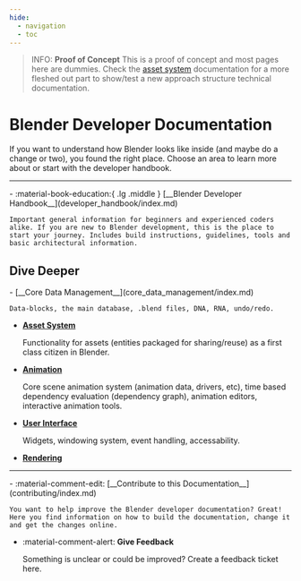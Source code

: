 ```yaml
---
hide:
  - navigation
  - toc
---
```


> INFO: __Proof of Concept__
> This is a proof of concept and most pages here are dummies. Check the [asset system](asset_system/index.md) documentation for a more fleshed out part to show/test a new approach structure technical documentation.

# Blender Developer Documentation

If you want to understand how Blender looks like inside (and maybe do a change or two), you found the right place. Choose an area to learn more about or start with the developer handbook.

---

<div class="grid cards" markdown>
-   :material-book-education:{ .lg .middle } [__Blender Developer Handbook__](developer_handbook/index.md)

    Important general information for beginners and experienced coders alike. If you are new to Blender development, this is the place to start your journey. Includes build instructions, guidelines, tools and basic architectural information.
</div>

## Dive Deeper

<div class="grid cards" markdown>
- [__Core Data Management__](core_data_management/index.md)

    Data-blocks, the main database, .blend files, DNA, RNA, undo/redo.

- [__Asset System__](asset_system/index.md)

    Functionality for assets (entities packaged for sharing/reuse) as a first class citizen in Blender.

- [__Animation__](animation/index.md)

    Core scene animation system (animation data, drivers, etc), time based dependency evaluation (dependency graph), animation editors, interactive animation tools.

- [__User Interface__](user_interface_core/index.md)

    Widgets, windowing system, event handling, accessability.

- [__Rendering__]()

</div>

---

<div class="grid cards" markdown>
-   :material-comment-edit: [__Contribute to this Documentation__](contributing/index.md)

    You want to help improve the Blender developer documentation? Great! Here you find information on how to build the documentation, change it and get the changes online.

-   :material-comment-alert: __Give Feedback__

    Something is unclear or could be improved? Create a feedback ticket here.
</div>
